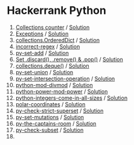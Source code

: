 # Hackerrank Python

1. [Collections counter](https://www.hackerrank.com/challenges/collections-counter/problem?isFullScreen=true) / [Solution](Collections-counter/Solution.py)
2. [Exceptions](https://www.hackerrank.com/challenges/exceptions/problem?isFullScreen=true) / [Solution](Exceptions/Solution.py)
3. [collections.OrderedDict](https://www.hackerrank.com/challenges/py-collections-ordereddict/problem?isFullScreen=true) / [Solution](Collections.OrderedDict/Solution.py)
4. [incorrect-regex](https://www.hackerrank.com/challenges/incorrect-regex/problem?isFullScreen=true) / [Solution](Incorrect-regex/Solution.py)
5. [py-set-add](https://www.hackerrank.com/challenges/py-set-add/problem?isFullScreen=true) / [Solution](Py-set-add/Solution.py)
6. [Set .discard(), .remove() & .pop()](https://www.hackerrank.com/challenges/py-set-discard-remove-pop/problem) / [Solution](Py-set-discard-remove-pop/Solution.py)
7. [collections.deque()](https://www.hackerrank.com/challenges/py-collections-deque/problem?isFullScreen=true) / [Solution](Collections.deque()/Solution.py)
8. [py-set-union](https://www.hackerrank.com/challenges/py-set-union/problem?isFullScreen=true) / [Solution](Py-set-union/Solution.py)
9. [py-set-intersection-operation](https://www.hackerrank.com/challenges/py-set-intersection-operation/problem?isFullScreen=true) / [Solution](Py-set-intersection-operation/Solution.py)
10. [python-mod-divmod](https://www.hackerrank.com/challenges/python-mod-divmod/problem?isFullScreen=true) / [Solution](Python-mod-divmod/Solution.py)
11. [python-power-mod-power](https://www.hackerrank.com/challenges/python-power-mod-power/problem?isFullScreen=true) / [Solution](Python-power-mod-power/Solution.py)
12. [python-integers-come-in-all-sizes](https://www.hackerrank.com/challenges/python-integers-come-in-all-sizes/problem?isFullScreen=true) / [Solution](Python-integers-come-in-all-sizes/Solution.py)
13. [polar-coordinates](https://www.hackerrank.com/challenges/polar-coordinates/problem?isFullScreen=true) / [Solution](Polar-coordinates/Solution.py)
14. [py-check-strict-superset](https://www.hackerrank.com/challenges/py-check-strict-superset/problem?isFullScreen=true) / [Solution](Py-check-strict-superset/Solution.py)
15. [py-set-mutations](https://www.hackerrank.com/challenges/py-set-mutations/problem?isFullScreen=true) / [Solution](Py-set-mutations/Solution.py)
16. [py-the-captains-room](https://www.hackerrank.com/challenges/py-the-captains-room/problem?isFullScreen=true) / [Solution](Py-the-captains-room/Solution.py)
17. [py-check-subset](https://www.hackerrank.com/challenges/py-check-subset/problem?isFullScreen=true) / [Solution](Py-check-subset/Solution.py)
18. 

